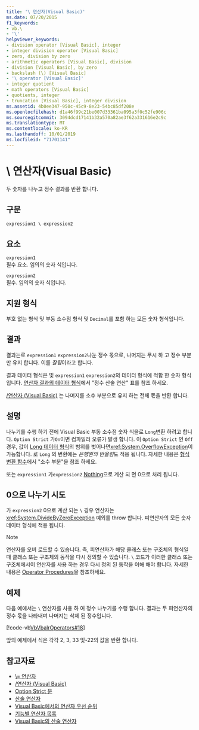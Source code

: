 ```yaml
---
title: '\ 연산자(Visual Basic)'
ms.date: 07/20/2015
f1_keywords:
- vb.\
- '\'
helpviewer_keywords:
- division operator [Visual Basic], integer
- integer division operator [Visual Basic]
- zero, division by zero
- arithmetic operators [Visual Basic], division
- division [Visual Basic], by zero
- backslash (\) [Visual Basic]
- '\ operator [Visual Basic]'
- integer quotient
- math operators [Visual Basic]
- quotients, integer
- truncation [Visual Basic], integer division
ms.assetid: 4b0ee347-950c-45c9-8e23-54bc85df208e
ms.openlocfilehash: d1a46f99c21be007d33361ba095a3f0c52fe906c
ms.sourcegitcommit: 3094dcd17141b32a570a82ae3f62a331616e2c9c
ms.translationtype: MT
ms.contentlocale: ko-KR
ms.lasthandoff: 10/01/2019
ms.locfileid: "71701141"
---
```

# <a name="-operator-visual-basic"></a>\ 연산자(Visual Basic)
두 숫자를 나누고 정수 결과를 반환 합니다.  
  
## <a name="syntax"></a>구문  
  
```vb  
expression1 \ expression2  
```  
  
## <a name="parts"></a>요소  
 `expression1`  
 필수 요소. 임의의 숫자 식입니다.  
  
 `expression2`  
 필수. 임의의 숫자 식입니다.  
  
## <a name="supported-types"></a>지원 형식  
 부호 없는 형식 및 부동 소수점 형식 및 `Decimal`를 포함 하는 모든 숫자 형식입니다.  
  
## <a name="result"></a>결과  
 결과는로 `expression1` `expression2`나눈 정수 몫으로, 나머지는 무시 하 고 정수 부분만 유지 합니다. 이를 *잘림*이라고 합니다.  
  
 결과 데이터 형식은 및 `expression1` `expression2`의 데이터 형식에 적합 한 숫자 형식입니다. [연산자 결과의 데이터 형식](../../../visual-basic/language-reference/operators/data-types-of-operator-results.md)에서 "정수 산술 연산" 표를 참조 하세요.  
  
 [/연산자 (Visual Basic)](../../../visual-basic/language-reference/operators/floating-point-division-operator.md) 는 나머지를 소수 부분으로 유지 하는 전체 몫을 반환 합니다.  
  
## <a name="remarks"></a>설명  
 나누기를 수행 하기 전에 Visual Basic 부동 소수점 숫자 식을로 `Long`변환 하려고 합니다. `Option Strict` 가`On`이면 컴파일러 오류가 발생 합니다. 이 `Option Strict` 인 `Off` 경우, 값이 [Long 데이터 형식](../../../visual-basic/language-reference/data-types/long-data-type.md)의 범위를 벗어나면<xref:System.OverflowException>이 가능합니다. 로 `Long` 의 변환에는 *은행원의 반올림*도 적용 됩니다. 자세한 내용은 [형식 변환 함수](../../../visual-basic/language-reference/functions/type-conversion-functions.md)에서 "소수 부분"을 참조 하세요.  
  
 또는 `expression1` 가`expression2` [Nothing](../../../visual-basic/language-reference/nothing.md)으로 계산 되 면 0으로 처리 됩니다.  
  
## <a name="attempted-division-by-zero"></a>0으로 나누기 시도  
 가 `expression2` 0으로 계산 되는 `\` 경우 연산자는 <xref:System.DivideByZeroException> 예외를 throw 합니다. 피연산자의 모든 숫자 데이터 형식에 적용 됩니다.  
  
> [!NOTE]
> 연산자를 오버 로드할 수 있습니다. 즉, 피연산자가 해당 클래스 또는 구조체의 형식일 때 클래스 또는 구조체의 동작을 다시 정의할 수 있습니다. `\` 코드가 이러한 클래스 또는 구조체에서이 연산자를 사용 하는 경우 다시 정의 된 동작을 이해 해야 합니다. 자세한 내용은 [Operator Procedures](../../../visual-basic/programming-guide/language-features/procedures/operator-procedures.md)을 참조하세요.  
  
## <a name="example"></a>예제  
 다음 예에서는 `\` 연산자를 사용 하 여 정수 나누기를 수행 합니다. 결과는 두 피연산자의 정수 몫을 나타내며 나머지는 삭제 된 정수입니다.  
  
 [!code-vb[VbVbalrOperators#18](~/samples/snippets/visualbasic/VS_Snippets_VBCSharp/VbVbalrOperators/VB/Class1.vb#18)]  
  
 앞의 예제에서 식은 각각 2, 3, 33 및-22의 값을 반환 합니다.  
  
## <a name="see-also"></a>참고자료

- [\\= 연산자](../../../visual-basic/language-reference/operators/integer-division-assignment-operator.md)
- [/연산자 (Visual Basic)](../../../visual-basic/language-reference/operators/floating-point-division-operator.md)
- [Option Strict 문](../../../visual-basic/language-reference/statements/option-strict-statement.md)
- [산술 연산자](../../../visual-basic/language-reference/operators/arithmetic-operators.md)
- [Visual Basic에서의 연산자 우선 순위](../../../visual-basic/language-reference/operators/operator-precedence.md)
- [기능별 연산자 목록](../../../visual-basic/language-reference/operators/operators-listed-by-functionality.md)
- [Visual Basic의 산술 연산자](../../../visual-basic/programming-guide/language-features/operators-and-expressions/arithmetic-operators.md)
